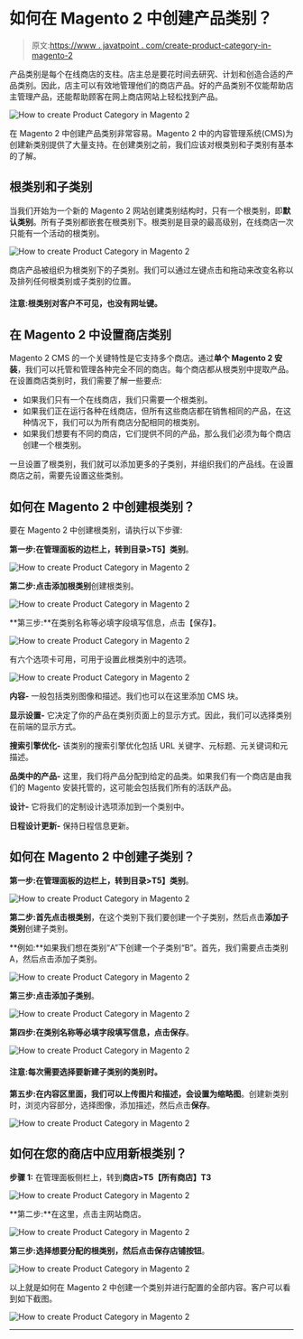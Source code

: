 # 如何在 Magento 2 中创建产品类别？

> 原文:[https://www . javatpoint . com/create-product-category-in-magento-2](https://www.javatpoint.com/create-product-category-in-magento-2)

产品类别是每个在线商店的支柱。店主总是要花时间去研究、计划和创造合适的产品类别。因此，店主可以有效地管理他们的商店产品。好的产品类别不仅能帮助店主管理产品，还能帮助顾客在网上商店网站上轻松找到产品。

![How to create Product Category in Magento 2](img/26b257618d2aaaefbd41eb01ec147db4.png)

在 Magento 2 中创建产品类别非常容易。Magento 2 中的内容管理系统(CMS)为创建新类别提供了大量支持。在创建类别之前，我们应该对根类别和子类别有基本的了解。

## 根类别和子类别

当我们开始为一个新的 Magento 2 网站创建类别结构时，只有一个根类别，即**默认类别**。所有子类别都嵌套在根类别下。根类别是目录的最高级别，在线商店一次只能有一个活动的根类别。

![How to create Product Category in Magento 2](img/941b6810219180df774b605dff242023.png)

商店产品被组织为根类别下的子类别。我们可以通过左键点击和拖动来改变名称以及排列任何根类别或子类别的位置。

#### 注意:根类别对客户不可见，也没有网址键。

## 在 Magento 2 中设置商店类别

Magento 2 CMS 的一个关键特性是它支持多个商店。通过**单个 Magento 2 安装**，我们可以托管和管理各种完全不同的商店。每个商店都从根类别中提取产品。在设置商店类别时，我们需要了解一些要点:

*   如果我们只有一个在线商店，我们只需要一个根类别。
*   如果我们正在运行各种在线商店，但所有这些商店都在销售相同的产品，在这种情况下，我们可以为所有商店分配相同的根类别。
*   如果我们想要有不同的商店，它们提供不同的产品，那么我们必须为每个商店创建一个根类别。

一旦设置了根类别，我们就可以添加更多的子类别，并组织我们的产品线。在设置商店之前，需要先设置这些类别。

## 如何在 Magento 2 中创建根类别？

要在 Magento 2 中创建根类别，请执行以下步骤:

**第一步:**在管理面板的边栏上，转到**目录>T5】类别**。

![How to create Product Category in Magento 2](img/bb0efba23c5824aec7c7505ba82fee21.png)

**第二步:**点击**添加根类别**创建根类别。

![How to create Product Category in Magento 2](img/b19d93482fff96e3d229b4434ca8711e.png)

**第三步:**在类别名称等必填字段填写信息，点击【保存】。

![How to create Product Category in Magento 2](img/e9f5f798356c48ee721bacad58274acb.png)

有六个选项卡可用，可用于设置此根类别中的选项。

![How to create Product Category in Magento 2](img/6c9e8325c992bd29d527808e9bde3856.png)

**内容-** 一般包括类别图像和描述。我们也可以在这里添加 CMS 块。

**显示设置-** 它决定了你的产品在类别页面上的显示方式。因此，我们可以选择类别在前端的显示方式。

**搜索引擎优化-** 该类别的搜索引擎优化包括 URL 关键字、元标题、元关键词和元描述。

**品类中的产品-** 这里，我们将产品分配到给定的品类。如果我们有一个商店是由我们的 Magento 安装托管的，这可能会包括我们所有的活跃产品。

**设计-** 它将我们的定制设计选项添加到一个类别中。

**日程设计更新-** 保持日程信息更新。

## 如何在 Magento 2 中创建子类别？

**第一步:**在管理面板的边栏上，转到**目录>T5】类别**。

![How to create Product Category in Magento 2](img/7d75f86406c025dbda69b1ad9e23debd.png)

**第二步:**首先点击**根类别**，在这个类别下我们要创建一个子类别，然后点击**添加子类别**创建子类别。

**例如:**如果我们想在类别“A”下创建一个子类别“B”。首先，我们需要点击类别 A，然后点击添加子类别。

![How to create Product Category in Magento 2](img/e46a83e79f2fb84bdad3e83a076269d1.png)

**第三步:**点击**添加子类别**。

![How to create Product Category in Magento 2](img/e886a8a86eb659434e44abb6a816dbf9.png)

**第四步:**在类别名称等必填字段填写信息，点击**保存**。

![How to create Product Category in Magento 2](img/634aed85d05862fa58d2d31e6ca43e61.png)

#### 注意:每次需要选择要新建子类别的类别时。

**第五步:**在内容区里面，我们可以上传图片和描述，会设置为**缩略图**。创建新类别时，浏览内容部分，选择图像，添加描述，然后点击**保存**。

![How to create Product Category in Magento 2](img/acf84bf68907f9e76ffe014fff33c5f4.png)

## 如何在您的商店中应用新根类别？

**步骤 1:** 在管理面板侧栏上，转到**商店>T5【所有商店】T3**

![How to create Product Category in Magento 2](img/822dcd7ea1e33f8cfe3ee8d7a88d725c.png)

**第二步:**在这里，点击主网站商店。

![How to create Product Category in Magento 2](img/a75f8ee1a68c8112cbf2385a10a320ed.png)

**第三步:**选择想要分配的根类别，然后点击**保存店铺按钮**。

![How to create Product Category in Magento 2](img/1aa3919878e4bcf43b1d716ce4f5a103.png)

以上就是如何在 Magento 2 中创建一个类别并进行配置的全部内容。客户可以看到如下截图。

![How to create Product Category in Magento 2](img/36d84e64c0065b4408e81c536e2c56e8.png)

* * *